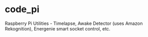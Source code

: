 # code_pi
Raspberry Pi Utilities - Timelapse, Awake Detector (uses Amazon Rekognition), Energenie smart socket control, etc.
